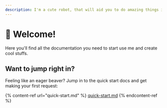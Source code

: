```yaml
---
description: I'm a cute robot, that will aid you to do amazing things in your server!!
---
```


# 👋 Welcome!

Here you'll find all the documentation you need to start use me and create cool stuffs.

## Want to jump right in?

Feeling like an eager beaver? Jump in to the quick start docs and get making your first request:

{% content-ref url="quick-start.md" %}
[quick-start.md](quick-start.md)
{% endcontent-ref %}
